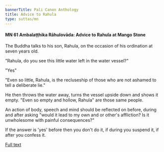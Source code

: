```yaml
---
bannerTitle: Pali Canon Anthology
title: Advice to Rahula
type: suttas/mn
---
```


#### MN 61 Ambalaṭṭhika Rāhulovāda: Advice to Rahula at Mango Stone

The Buddha talks to his son, Rahula, on the occasion of his ordination at seven
years old.

"Rahula, do you see this little water left in the water vessel?"  

"Yes"  

"Even so little, Rahula, is the recluseship of those who are not ashamed to
tell a deliberate lie."  

He then throws the water away, turns the vessel upside down and shows it empty.
"Even so empty and hollow, Rahula" are those same people.  

An action of body, speech and mind should be reflected on before, during and
after asking "would it lead to my own and or other's affliction? Is it
unwholesome with painful consequences?"  

If the answer is 'yes' before then you don't do it, if during you suspend it,
if after you confess it.


[Full text](https://www.dhammatalks.org/suttas/MN/MN61.html)
